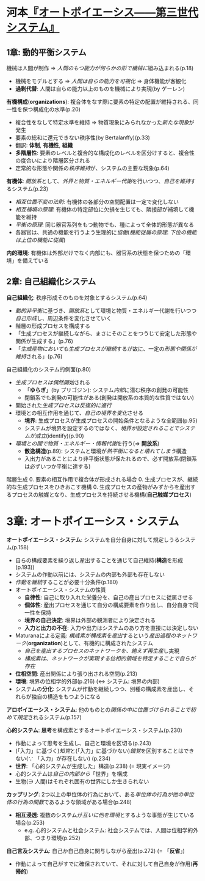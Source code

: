 # 河本[『オートポイエーシス――第三世代システム』](urn:isbn:4791753879)
## 1章: 動的平衡システム
機械は人間が制作 ⇒ *人間のもつ能力が何らかの形で機械に*組み込まれる(p.18)
- 機械をモデルとする ⇒ *人間は自らの能力を可視化* ⇒ 身体機能が客観化
- **過剰代替**: 人間は自らの能力以上のものを機械により実現(by ゲーレン)

**有機構成**(**organizations**): 複合体をなす際に要素の特定の配置が維持される、同一性を保つ構成化の水準(p.20)
- 複合性をなして特定水準を維持 ⇒ 物質現象にみられなかった*新たな現象*が発生
- 要素の総和に還元できない秩序性(by Bertalanffy)(p.33)
- 翻訳: **体制**, **有機性**, **組織**
- **多階層性**: 要素のレベルと複合的な構成化のレベルを区分けすると、複合性の度合いにより階層区分される
- 定常的な形態や関係の*秩序維持*が、システムの主要な現象(p.64)

**有機体**: *開放系*として、*外界と物質・エネルギー代謝*を行いつつ、*自己を維持*するシステム(p.23)
- *相互位置不変の法則*: 有機体の各部分の空間配置は一定で変化しない
- *相互補填の原理*: 有機体の特定部位に欠損を生じても、隣接部が補填して機能を維持
- *平衡の原理*: 同じ器官系列をもつ動物でも、種によって全体的形態が異なる
- 各器官は、共通の機能を行うよう生理的に*協働*(*機能従属の原理*: *下位の機能は上位の機能に従属*)

**内的環境**: 有機体は外部だけでなく内部にも、器官系の状態を保つための「環境」を備えている

## 2章: 自己組織化システム
**自己組織化**: 秩序形成そのものを対象とするシステム(p.64)
- *動的非平衡*に基づき、*開放系*として環境と物質・エネルギー代謝を行いつつ*自己形成*し、周辺条件を変化させていく
- 階層の形成プロセスを構成する
- 「生成プロセスが継続しながら、まさにそのことをつうじて安定した形態や関係が生成する」(p.76)
- 「*生成産物においても生成プロセスが継続*するが故に、一定の*形態や関係が維持*される」(p.76)

自己組織化のシステム的側面(p.80)
- *生成プロセスは偶然開始*される
	- 「**ゆらぎ**」(by プリゴジン): システム*内部*に潜む秩序の創発の可能性
	- 閉鎖系でも創発の可能性がある(創発は開放系の本質的な性質ではない)
- 開始された*生成プロセスは反復的に進行*
- 環境との相互作用を通じて、*自己の境界を変化*させる
	- **境界**: 生成プロセスが生成プロセスの開始条件となるような全範囲(p.95)
	- システムが境界を設定するのではなく、*境界が設定されることでシステムが成立*(identify)(p.90)
- *環境との間で物質・エネルギー・情報代謝*を行う(⇒ **開放系**)
	- **散逸構造**(p.89): システムと環境が*熱平衡になると壊れてしまう*構造
	- 入出力があることにより非平衡状態が保たれるので、必ず開放系(閉鎖系は必ずいつか平衡に達する)

階層生成
0. 要素の相互作用で複合体が形成される場合
0. 生成プロセスが、継続的な生成プロセスをひきおこす機構
0. 生成プロセスの産物がみずからを産出するプロセスの触媒となり、生成プロセスを持続させる機構(**自己触媒プロセス**)

# 3章: オートポイエーシス・システム
**オートポイエーシス・システム**: システムを自分自身に対して規定しうるシステム(p.158) 
- 自らの構成要素を繰り返し産出することを通じて自己維持(**構造**を形成(p.193))
- システムの作動以前には、システムの内部も外部も存在しない
- *作動を継続*することが必要十分条件(p.180)
- オートポイエーシス・システムの性質
	- **自律性**: 自己に取り入れた栄養分を、自己の産出プロセスに従属させる
	- **個体性**: 産出プロセスを通じて自分の構成要素を作り出し、自分自身で同一性を保持
	- **境界の自己決定**: 境界は外部の観測者により決定される
	- **入力と出力の不在**: 入力や出力はシステムのあり方を直接には決定しない
- Maturanaによる定義: *構成素が構成素を産出*するという*産出過程のネットワーク*(**organization**)として、有機的に構成されたシステム
	- *自己を産出するプロセスのネットワークを、絶えず再生産*し実現
	- *構成素は、ネットワークが実現する位相的領域を特定することで自らが存在*
- **位相空間**: 産出関係により張り出される空間(p.213)
- **環境**: 境界の位相学的外部(p.216) (↔ システム: 境界の内部)
- システムの**分化**: システムが作動を継続しつつ、別種の構成素を産出し、それらが独自の構造をもつようになる

**アロポイエーシス・システム**: 他のものとの*関係の中に位置づけられることで初めて規定*されるシステム(p.157)

**心的システム**: **思考**を構成素とするオートポイエーシス・システム(p.230)
- 作動によって思考を生成し、自己と環境を区切る(p.243)
- (「入力」に基づく)*知覚*と(「入力」に基づかない)*錯覚*を区別することはできない(∵ 「入力」が存在しない) (p.234)
- **世界**: 「心的システムが生成した」構造(p.238) (= 現実イメージ)
- 心的システムは*自己の内部から*「世界」を構成
- 生物(∋ 人間)はそれぞれ固有の世界にしか生きられない

**カップリング**: 2つ以上の単位体の行為において、ある*単位体の行為が他の単位体の行為の関数*であるような領域がある場合(p.248)
- **相互浸透**: 複数のシステムが*互いに他を環境*とするような事態が生じている場合(p.253)
	- e.g. 心的システムと社会システム: 社会システムでは、人間は位相学的外部、つまり環境(p.252)

**自己言及システム**: 自己か自己自身に関与しながら産出(p.272) (= 「**反省**」)
- 作動によって自己がすでに確保されていて、それに対して自己自身が作用(**再帰的**)


